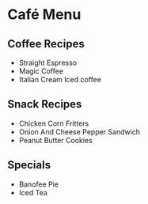  # Café Menu

 ## Coffee Recipes
 - Straight Espresso
 - Magic Coffee
 - Italian Cream Iced coffee
 
 ## Snack Recipes
 - Chicken Corn Fritters
 - Onion And Cheese Pepper Sandwich
 - Peanut Butter Cookies
 
 ## Specials
 - Banofee Pie 
 - Iced Tea 

